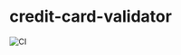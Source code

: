 # credit-card-validator
![CI](https://github.com/Starina-Lokich/credit-card-validator/actions/workflows/web.yml/badge.svg)
